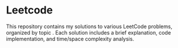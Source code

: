 # Leetcode
This repository contains my solutions to various LeetCode problems, organized by topic . Each solution includes a brief explanation, code implementation, and time/space complexity analysis.
